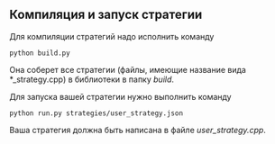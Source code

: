 ## Компиляция и запуск стратегии

Для компиляции стратегий надо исполнить команду 
```
python build.py
```

Она соберет все стратегии (файлы, имеющие название вида \*_strategy.cpp) в библиотеки в папку *build*.

Для запуска вашей стратегии нужно выполнить команду 
```
python run.py strategies/user_strategy.json
```

Ваша стратегия должна быть написана в файле *user_strategy.cpp*.
